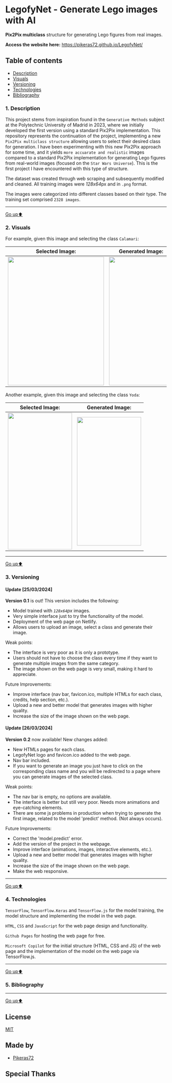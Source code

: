 <a name="top"></a>
# LegofyNet - Generate Lego images with AI
**Pix2Pix multiclass** structure for generating Lego figures from real images. 

**Access the website here:** https://pikeras72.github.io/LegofyNet/

## Table of contents
* [Description](#description)
* [Visuals](#visuals)
* [Versioning](#versioning)
* [Technologies](#technologies)
* [Bibliography](#bibliography)
 
<a name="description"></a>
### 1. Description
This project stems from inspiration found in the `Generative Methods` subject at the Polytechnic University of Madrid in 2023, where we initially developed the first version using a standard Pix2Pix implementation. This repository represents the continuation of the project, implementing a new `Pix2Pix multiclass structure` allowing users to select their desired class for generation. I have been experimenting with this new Pix2Pix approach for some time, and it yields `more accuarate and realistic` images compared to a standard Pix2Pix implementation for generating Lego figures from real-world images (focused on the `Star Wars Universe`). This is the first project I have encountered with this type of structure.

The dataset was created through web scraping and subsequently modified and cleaned. All training images were *128x64*px and in `.png` format.

The images were categorized into different classes based on their type. The training set comprised `2328 images`.

---
 
[Go up⬆️](#top)

<a name="visuals"></a>
### 2. Visuals

For example, given this image and selecting the class `Calamari`:

|**Selected Image:**|**Generated Image:**|
|-------------------|--------------------|
|<img src="https://github.com/Pikeras72/LegofyNet/assets/90858639/588ecaea-0792-4393-9413-23804ff5a772" width="300" height="400">| <img src="https://github.com/Pikeras72/LegofyNet/assets/90858639/ff27e42f-2cf3-4ee5-bd56-0daed0188b46" width="200" height="400">|

Another example, given this image and selecting the class `Yoda`:

|**Selected Image:**|**Generated Image:**|
|-------------------|--------------------|
|<img src="https://github.com/Pikeras72/LegofyNet/assets/90858639/aa7c357a-36d7-4609-ab52-e6e8852582c0" width="200" height="425">| <img src="https://github.com/Pikeras72/LegofyNet/assets/90858639/b7a285a1-94da-4125-8d4a-1e931d2e1d67" width="200" height="400">|

---
 
[Go up⬆️](#top)


 
<a name="versioning"></a>
### 3. Versioning
 #### Update [25/03/2024]

**Version 0.1** is out! This version includes the following:

-  Model trained with *`128x64`px* images.
-  Very simple interface just to try the functionality of the model.
-  Deployment of the web page on Netlify.
-  Allows users to upload an image, select a class and generate their image.

Weak points:

- The interface is very poor as it is only a prototype.
- Users should not have to choose the class every time if they want to generate multiple images from the same category.
- The image shown on the web page is very small, making it hard to appreciate.
  
Future Improvements:

-  Improve interface (nav bar, favicon.ico, multiple HTMLs for each class, credits, help section, etc.).
-  Upload a new and better model that generates images with higher quality.
-  Increase the size of the image shown on the web page.

#### Update [26/03/2024]

**Version 0.2** now available! New changes added:

-  New HTMLs pages for each class.
-  LegofyNet logo and favicon.ico added to the web page.
-  Nav bar included.
-  If you want to generate an image you just have to click on the corresponding class name and you will be redirected to a page where you can generate images of the selected class.

 Weak points:

-  The nav bar is empty, no options are available.
-  The interface is better but still very poor. Needs more animations and eye-catching elements.
-  There are some js problems in production when trying to generate the first image, related to the model 'predict' method. (Not always occurs).
  
Future Improvements:

-   Correct the 'model.predict' error.
-   Add the version of the project in the webpage.
-   Improve interface (animations, images, interactive elements, etc.).
-   Upload a new and better model that generates images with higher quality.
-   Increase the size of the image shown on the web page.
-   Make the web responsive.

---
  
[Go up⬆️](#top)
 
<a name="technologies"></a>
### 4. Technologies

`TensorFlow`, `TensorFlow.Keras` and `TensorFlow.js` for the model training, the model structure and implementing the model in the web page.

`HTML`, `CSS` and `JavaScript` for the web page design and functionality.

`Github Pages` for hosting the web page for free.

`Microsoft Copilot` for the initial structure (HTML, CSS and JS) of the web page and the implementation of the model on the web page via TensorFlow.js.

---
 
[Go up⬆️](#top)

<a name="bibliography"></a>
### 5. Bibliography



 ---
 
[Go up⬆️](#top)

## License

[MIT](LICENSE)

## Made by

- [Pikeras72](https://github.com/Pikeras72)
  
## Special Thanks

